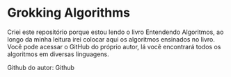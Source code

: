 # Grokking Algorithms

<p>Criei este repositório porque estou lendo o livro Entendendo Algoritmos, ao longo da minha leitura irei colocar aqui os algoritmos ensinados no livro. Você pode acessar o GitHub do próprio autor, lá você encontrará todos os algoritmos em diversas linguagens.</p>

<p>Github do autor: <a href="https://github.com/egonSchiele" target="_blank" style="text-decoration: none;">Github</a><p>
